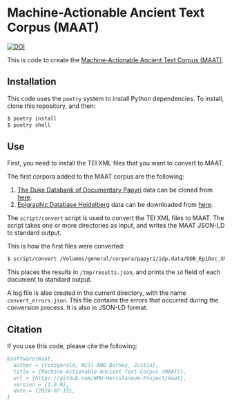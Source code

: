 # Machine-Actionable Ancient Text Corpus (MAAT)

[![DOI](https://zenodo.org/badge/DOI/10.5281/zenodo.12553283.svg)](https://doi.org/10.5281/zenodo.12553283)

This is code to create the [Machine-Actionable Ancient Text Corpus (MAAT)](https://zenodo.org/records/12553283).

## Installation

This code uses the `poetry` system to install Python dependencies. To install, clone this
repository, and then:

```sh
$ poetry install
$ poetry shell
```

## Use

First, you need to install the TEI XML files that you want to convert to MAAT.

The first corpora added to the MAAT corpus are the following:

1. [The Duke Databank of Documentary Papyri](https://papyri.info/docs/ddbdp) data can be cloned from [here](https://github.com/papyri/idp.data).
2. [Epigraphic Database Heidelberg](https://edh.ub.uni-heidelberg.de/home) data can be downloaded from [here](https://edh.ub.uni-heidelberg.de/data/download).

The `script/convert` script is used to convert the TEI XML files to MAAT. The script takes one or more directories as input, and writes the MAAT JSON-LD to standard output.

This is how the first files were converted:

```sh
$ script/convert /Volumes/general/corpora/papyri/idp.data/DDB_EpiDoc_XML  /Volumes/general/corpora/papyri/idp.data/DCLP  /Volumes/general/corpora/papyri/idp.data/APD  /Volumes/general/corpora/inscriptions | tee /tmp/results.json | jq .id
```

This places the results in `/tmp/results.json`, and prints the `id` field of each document to standard output.

A log file is also created in the current directory, with the name ` convert_errors.json`. This file contains the errors that occurred during the conversion process. It is also in JSON-LD format.

## Citation

If you use this code, please cite the following:

```bibtex
@software{maat,
  author = {Fitzgerald, Will AND Barney, Justin},
  title = {Machine-Actionable Ancient Text Corpus (MAAT)},
  url = {https://github.com/WMU-Herculaneum-Project/maat},
  version = {1.0.0},
  date = {2024-07-15},
}
```
